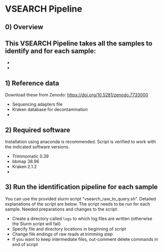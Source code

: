 
# VSEARCH Pipeline

## 0) Overview
This VSEARCH Pipeline takes all the samples to identify and for each sample:
-
-
-


## 1) Reference data
Download these from Zenodo: https://doi.org/10.5281/zenodo.7733000
- Sequencing adapters file
- Kraken database for decontamination
- 


## 2) Required software
Installation using anaconda is recommended. Script is verified to work with the indicated software versions.
- Trimmomatic 0.39
- bbmap 38.96
- Kraken 2.1.2
- 


## 3) Run the identification pipeline for each sample
You can use the provided slurm script "vsearch_raw_to_query.sh". Detailed explanations of the script are below. The script needs to be run for each sample. Needed preparations and changes to the script:
- Create a directory called `logs` to which log files are written (otherwise the Slurm script will fail)
- Specify file and directory locations in beginning of script
- Change file endings of raw reads at trimming step
- If you want to keep intermediate files, out-comment delete commands in end of script


